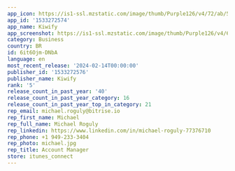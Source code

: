 ```yaml
---
app_icon: https://is1-ssl.mzstatic.com/image/thumb/Purple126/v4/72/ab/5b/72ab5b87-606c-f4fb-0f40-52e6ed73a6b1/AppIcon-0-0-1x_U007emarketing-0-7-0-0-P3-85-220.png/1024x1024bb.png
app_id: '1533272574'
app_name: Kiwify
app_screenshot: https://is1-ssl.mzstatic.com/image/thumb/Purple126/v4/6c/a5/03/6ca503e4-025e-6deb-1a7e-78a1c2ef4bfd/701998cf-801c-4602-86cf-887c9d6e4e3c_sadasd.png/1284x2778bb.png
category: Business
country: BR
id: 6it6Ojm-DNbA
language: en
most_recent_release: '2024-02-14T00:00:00'
publisher_id: '1533272576'
publisher_name: Kiwify
rank: '5'
release_count_in_past_year: '40'
release_count_in_past_year_category: 16
release_count_in_past_year_top_in_category: 21
rep_email: michael.roguly@bitrise.io
rep_first_name: Michael
rep_full_name: Michael Roguly
rep_linkedin: https://www.linkedin.com/in/michael-roguly-77376710
rep_phone: +1 949-233-3404
rep_photo: michael.jpg
rep_title: Account Manager
store: itunes_connect
---
```


